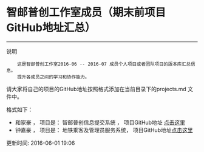 # 智邮普创工作室成员（期末前项目GitHub地址汇总）

---
说明
```
    这是智邮普创工作室2016-06 -- 2016-07 成员个人项目或者团队项目的版本库汇总信息。
    提升各成员之间的学习和协作能力。
```

请大家将自己的项目的GitHub地址按照格式添加在当前目录下的projects.md 文件中。

格式如下：
- 和家豪 ， 项目是： 智邮普创信息提交系统 ， 项目GitHub地址 [点击这里](https://github.com/ZypcGroup/zypc_submit_info)
- 钟嘉豪 ， 项目是： 地铁乘客及管理员服务系统， 项目GitHub地址[点击这里]()

更新时间: 2016-06-01 19:06 

